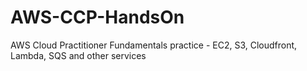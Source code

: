 # AWS-CCP-HandsOn
AWS Cloud Practitioner Fundamentals practice - EC2, S3, Cloudfront, Lambda, SQS and other services
